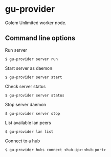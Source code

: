 
# gu-provider

Golem Unlimited worker node.

## Command line options

Run server
```
$ gu-provider server run
```

Start server as daemon
```
$ gu-provider server start
```

Check server status
```
$ gu-provider server status
```

Stop server daemon
```
$ gu-provider server stop
```

List available lan peers

```
$ gu-provider lan list
```

Connect to a hub
```
$ gu-provider hubs connect <hub-ip>:<hub-port>
```
